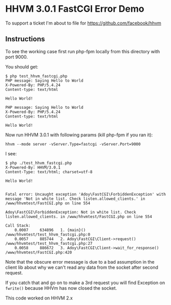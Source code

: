 # HHVM 3.0.1 FastCGI Error Demo

To support a ticket I'm about to file for https://github.com/facebook/hhvm

## Instructions

To see the working case first run php-fpm locally from this directory with port 9000.

You should get:

```
$ php test_hhvm_fastcgi.php
PHP message: Saying Hello to World
X-Powered-By: PHP/5.4.24
Content-type: text/html

Hello World!

PHP message: Saying Hello to World
X-Powered-By: PHP/5.4.24
Content-type: text/html

Hello World!

```

Now run HHVM 3.0.1 with following params (kill php-fpm if you ran it):

`hhvm --mode server -vServer.Type=fastcgi -vServer.Port=9000`

I see:

```
$ php ./test_hhvm_fastcgi.php
X-Powered-By: HHVM/3.0.1
Content-Type: text/html; charset=utf-8

Hello World!


Fatal error: Uncaught exception 'Adoy\FastCGI\ForbiddenException' with message 'Not in white list. Check listen.allowed_clients.' in /www/hhvmtest/FastCGI.php on line 554

Adoy\FastCGI\ForbiddenException: Not in white list. Check listen.allowed_clients. in /www/hhvmtest/FastCGI.php on line 554

Call Stack:
    0.0007     634896   1. {main}() /www/hhvmtest/test_hhvm_fastcgi.php:0
    0.0057     885744   2. Adoy\FastCGI\Client->request() /www/hhvmtest/test_hhvm_fastcgi.php:27
    0.0058     886672   3. Adoy\FastCGI\Client->wait_for_response() /www/hhvmtest/FastCGI.php:420
```

Note that the obscure error message is due to a bad assumption in the client lib about why we can't read any data from the socket after second request.

If you catch that and go on to make a 3rd request you will find Exception on `fwrite()` because HHVm has now closed the socket.

This code worked on HHVM 2.x
